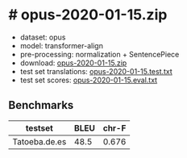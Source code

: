 # # opus-2020-01-15.zip

* dataset: opus
* model: transformer-align
* pre-processing: normalization + SentencePiece
* download: [opus-2020-01-15.zip](https://object.pouta.csc.fi/OPUS-MT-models/de-es/opus-2020-01-15.zip)
* test set translations: [opus-2020-01-15.test.txt](https://object.pouta.csc.fi/OPUS-MT-models/de-es/opus-2020-01-15.test.txt)
* test set scores: [opus-2020-01-15.eval.txt](https://object.pouta.csc.fi/OPUS-MT-models/de-es/opus-2020-01-15.eval.txt)

## Benchmarks

| testset               | BLEU  | chr-F |
|-----------------------|-------|-------|
| Tatoeba.de.es 	| 48.5 	| 0.676 |

